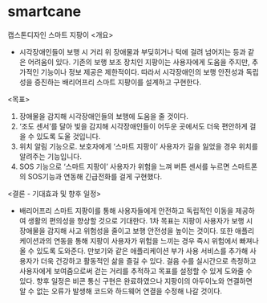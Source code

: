 # smartcane
캡스톤디자인 스마트 지팡이
<개요>
- 시각장애인들이 보행 시 거리 위 장애물과 부딪히거나 턱에 걸려 넘어지는 등과 같은 어려움이 있다. 기존의 보행 보조 장치인 지팡이는 사용자에게 도움을 주지만, 추가적인 기능이나 정보 제공은 제한적이다. 따라서 시각장애인의 보행 안전성과 독립성을 증진하는 배리어프리 스마트 지팡이를 설계하고 구현한다.

<목표>
1. 장애물을 감지해 시각장애인들의 보행에 도움을 줄 것이다.
2. ‘조도 센서’를 달아 빛을 감지해 시각장애인들이 어두운 곳에서도 더욱 편안하게 걸을 수 있도록 도울 것입니다.
3. 위치 알림 기능으로. 보호자에게 ‘스마트 지팡이’ 사용자가 길을 잃었을 경우 위치를 알려주는 기능입니다.
4. SOS 기능으로 ‘스마트 지팡이’ 사용자가 위험을 느껴 버튼 센서를 누르면 스마트폰의 SOS기능과 연동해 긴급전화를 걸게 구현했다.

<결론 - 기대효과 및 향후 일정>
- 배리어프리 스마트 지팡이를 통해 사용자들에게 안전하고 독립적인 이동을 제공하여 생활의 편의성을 향상할 것으로 기대한다. 1차 목표는 지팡이 사용자가 보행 시 장애물을 감지해 사고 위험성을 줄이고 보행 안전성을 높이는 것이다. 또한 애플리케이션과의 연동을 통해 지팡이 사용자가 위험을 느끼는 경우 즉시 위험에서 빠져나올 수 있도록 도와준다. 만보기와 같은 애플리케이션 부가 사용 서비스를 추가해 사용자가 더욱 건강하고 활동적인 삶을 즐길 수 있다. 걸음 수를 실시간으로 측정하고 사용자에게 보여줌으로써 걷는 거리를 추적하고 목표를 설정할 수 있게 도와줄 수 있다. 향후 일정은 비콘 통신 구현은 완료하였으나 지팡이의 아두이노와 연결하면 알 수 없는 오류가 발생해 코드와 하드웨어 연결을 수정해 나갈 것이다.
